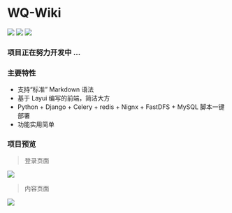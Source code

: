 # WQ-Wiki

![](https://img.shields.io/badge/Python-v3.6%2B-blue.svg) ![](https://img.shields.io/badge/Django-v2.0%2B-yellow.svg)  ![](https://img.shields.io/badge/MySQL-v5.7-blue.svg)

### 项目正在努力开发中 ...

### 主要特性

- 支持“标准” Markdown 语法
- 基于 Layui 编写的前端，简洁大方
- Python + Django + Celery + redis + Nignx + FastDFS + MySQL 脚本一键部署
- 功能实用简单

### 项目预览

> 登录页面

![](https://github.com/PythonTra1nee/WQ-Wiki/blob/master/display/login.png)

> 内容页面

![](https://github.com/PythonTra1nee/WQ-Wiki/blob/master/display/detail.png)
